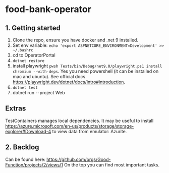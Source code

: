 # food-bank-operator

## 1. Getting started
1. Clone the repo, ensure you have docker and .net 9 installed.
2. Set env variable: `echo 'export ASPNETCORE_ENVIRONMENT=Development' >> ~/.bashrc`
3. cd to OperatorPortal 
4. `dotnet restore`
5. install playwright `pwsh Tests/bin/Debug/net9.0/playwright.ps1 install chromium --with-deps`. Yes you need powershell (it can be installed on mac and ubuntu). See official docs https://playwright.dev/dotnet/docs/intro#introduction.
6. `dotnet test` 
7. dotnet run --project Web

## Extras
TestContainers manages local dependencies. It may be useful to install https://azure.microsoft.com/en-us/products/storage/storage-explorer#Download-4 to view data from emulator: Azurite.

## 2. Backlog
Can be found here: 
https://github.com/orgs/Good-Function/projects/2/views/1
On the top you can find most important tasks.
